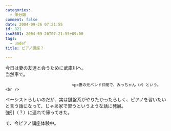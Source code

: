```yaml
---
categories:
  - 未分類
comment: false
date: 2004-09-26 07:21:55
id: 821
iso8601: 2004-09-26T07:21:55+09:00
tags:
  - undef
title: ピアノ講座？

---
```


<div class="entry-body">
                                 <p>今日は妻の友達と会うために武庫川へ。<br />
当然車で。</p>
                              
                                 <p>妻の元バンド仲間で、みっちゃん（♂）という。<br />
ベーシストらしいのだが、実は鍵盤系がやりたかったらしく、ピアノを習いたいと言う話になって、じゃあ家で習うというような話に発展。<br />
強引（？）に連れて帰ってきた。</p>

<p>で、今ピアノ講座体験中。</p>
                              </div>    	